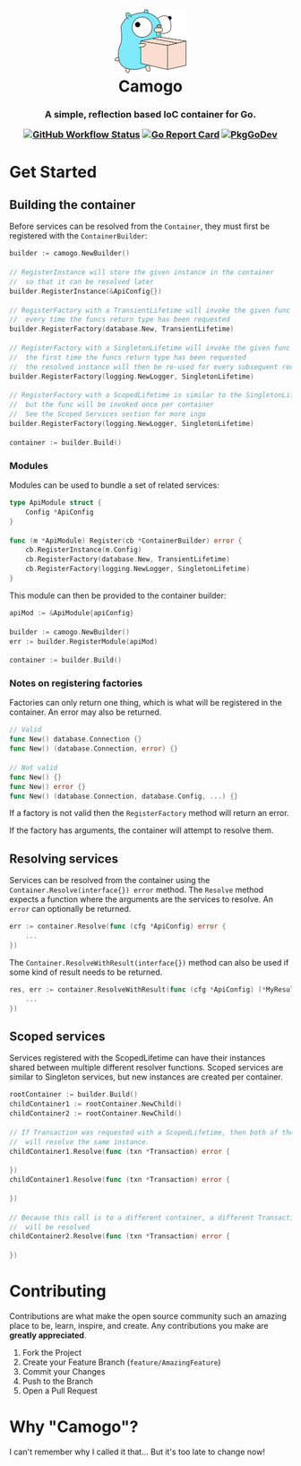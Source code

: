<h1 align="center">
	<img width="128" alt="Camogo" src="Gopher.png">
  <br />
  Camogo
</h1>

<h3 align="center">
  A simple, reflection based IoC container for Go.

  [![GitHub Workflow Status](https://img.shields.io/github/workflow/status/yukitsune/camogo/CI)](https://github.com/yukitsune/camogo/actions?query=workflow:CI)
  [![Go Report Card](https://goreportcard.com/badge/github.com/yukitsune/camogo)](https://goreportcard.com/report/github.com/yukitsune/camogo)
  [![PkgGoDev](https://pkg.go.dev/badge/mod/github.com/yukitsune/camogo)](https://pkg.go.dev/mod/github.com/yukitsune/camogo)
</h3>

# Get Started
## Building the container
Before services can be resolved from the `Container`, they must first be registered with the `ContainerBuilder`:
```go
builder := camogo.NewBuilder()

// RegisterInstance will store the given instance in the container
//  so that it can be resolved later
builder.RegisterInstance(&ApiConfig{})

// RegisterFactory with a TransientLifetime will invoke the given func
//  every time the funcs return type has been requested
builder.RegisterFactory(database.New, TransientLifetime)

// RegisterFactory with a SingletonLifetime will invoke the given func
//  the first time the funcs return type has been requested
//  the resolved instance will then be re-used for every subsequent request
builder.RegisterFactory(logging.NewLogger, SingletonLifetime)

// RegisterFactory with a ScopedLifetime is similar to the SingletonLifetime,
//  but the func will be invoked once per container
//  See the Scoped Services section for more ingo
builder.RegisterFactory(logging.NewLogger, SingletonLifetime)

container := builder.Build()
```

### Modules
Modules can be used to bundle a set of related services:
```go
type ApiModule struct {
	Config *ApiConfig
}

func (m *ApiModule) Register(cb *ContainerBuilder) error {
	cb.RegisterInstance(m.Config)
	cb.RegisterFactory(database.New, TransientLifetime)
    cb.RegisterFactory(logging.NewLogger, SingletonLifetime)
}
```

This module can then be provided to the container builder:
```go
apiMod := &ApiModule{apiConfig}

builder := camogo.NewBuilder()
err := builder.RegisterModule(apiMod)

container := builder.Build()
```

### Notes on registering factories
Factories can only return one thing, which is what will be registered in the container.
An error may also be returned.
```go
// Valid
func New() database.Connection {}
func New() (database.Connection, error) {}

// Not valid
func New() {}
func New() error {}
func New() (database.Connection, database.Config, ...) {}
```

If a factory is not valid then the `RegisterFactory` method will return an error.

If the factory has arguments, the container will attempt to resolve them.

## Resolving services
Services can be resolved from the container using the `Container.Resolve(interface{}) error` method.
The `Resolve` method expects a function where the arguments are the services to resolve.
An `error` can optionally be returned.
```go
err := container.Resolve(func (cfg *ApiConfig) error {
	...
})
```

The `Container.ResolveWithResult(interface{})` method can also be used if some kind of result needs to be returned.
```go
res, err := container.ResolveWithResult(func (cfg *ApiConfig) (*MyResult, error) {
	...
})
```

## Scoped services
Services registered with the ScopedLifetime can have their instances shared between multiple different resolver functions.
Scoped services are similar to Singleton services, but new instances are created per container.
```go
rootContainer := builder.Build()
childContainer1 := rootContainer.NewChild()
childContainer2 := rootContainer.NewChild()

// If Transaction was requested with a ScopedLifetime, then both of these calls
//  will resolve the same instance.
childContainer1.Resolve(func (txn *Transaction) error {

})
childContainer1.Resolve(func (txn *Transaction) error {

})

// Because this call is to a different container, a different Transaction instance
//  will be resolved
childContainer2.Resolve(func (txn *Transaction) error {

})
```

# Contributing

Contributions are what make the open source community such an amazing place to be, learn, inspire, and create.
Any contributions you make are **greatly appreciated**.

1. Fork the Project
2. Create your Feature Branch (`feature/AmazingFeature`)
3. Commit your Changes
4. Push to the Branch
5. Open a Pull Request

# Why "Camogo"?
I can't remember why I called it that... But it's too late to change now!
